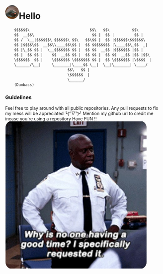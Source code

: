 # <img src="dp.jpeg" style="border-radius: 50%;" width="44" height="44">**Hello**
```
    $$$$$$\                           $$\   $$\          $$\     
    $$  __$$\                          $$ |  $$ |         $$ |    
    $$ /  \__|$$$$$$\ $$$$$$\ $$\   $$\$$ |  $$ |$$$$$$\$$$$$$\   
    $$ |$$$$\$$  __$$\\____$$\$$ |  $$ $$$$$$$$ |\____$$\_$$  _|  
    $$ |\_$$ $$ |  \__$$$$$$$ $$ |  $$ $$  __$$ |$$$$$$$ |$$ |    
    $$ |  $$ $$ |    $$  __$$ $$ |  $$ $$ |  $$ $$  __$$ |$$ |$$\ 
    \$$$$$$  $$ |    \$$$$$$$ \$$$$$$$ $$ |  $$ \$$$$$$$ |\$$$$  |
    \______/\__|     \_______|\____$$ \__|  \__|\_______| \____/ 
                            $$\   $$ |                          
                            \$$$$$$  |                          
                            \______/                           
    (Dumbass)
```

### Guidelines
Feel free to play around with all public repositories.
Any pull requests to fix my mess will be appreciated ╰(*°▽°*)╯
Mention my github url to credit me incase you're using a repository
Have FUN !!
![](meme.jpg)